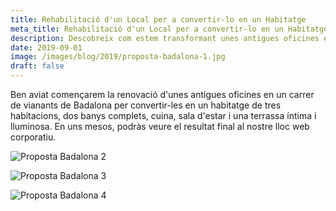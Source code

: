 ```yaml
---
title: Rehabilitació d'un Local per a convertir-lo en un Habitatge
meta_title: Rehabilitació d'un Local per a convertir-lo en un Habitatge
description: Descobreix com estem transformant unes antigues oficines en un habitatge acollidor i modern a Badalona.
date: 2019-09-01
image: /images/blog/2019/proposta-badalona-1.jpg
draft: false
---
```


Ben aviat començarem la renovació d'unes antigues oficines en un carrer de vianants de Badalona per convertir-les en un habitatge de tres habitacions, dos banys complets, cuina, sala d'estar i una terrassa íntima i lluminosa. En uns mesos, podràs veure el resultat final al nostre lloc web corporatiu.

![Proposta Badalona 2](/images/blog/2019/proposta-badalona-2.jpg)

![Proposta Badalona 3](/images/blog/2019/proposta-badalona-3.jpg)

![Proposta Badalona 4](/images/blog/2019/proposta-badalona-4.jpg)
